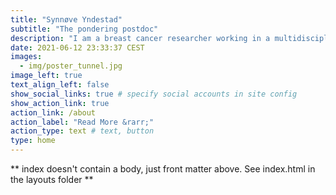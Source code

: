 ```yaml
---
title: "Synnøve Yndestad"
subtitle: "The pondering postdoc"
description: "I am a breast cancer researcher working in a multidisciplinary environment where clinical science, molecular biology, data science and bioinformatic merges. Transitioning from a pure wet lab scientist into the realms of bioinformatics, required me to acquire a whole new skill set, including programming and statistics in R. I made this site to gather some of my how-to notes for future reference. I also hope that others working in translational research new to R may find it useful. Perhaps most importantly, I just wanted to learn how to make a website using R just for fun. This is it."
date: 2021-06-12 23:33:37 CEST
images:
  - img/poster_tunnel.jpg
image_left: true
text_align_left: false
show_social_links: true # specify social accounts in site config
show_action_link: true
action_link: /about
action_label: "Read More &rarr;"
action_type: text # text, button
type: home
---
```


** index doesn't contain a body, just front matter above.
See index.html in the layouts folder **
